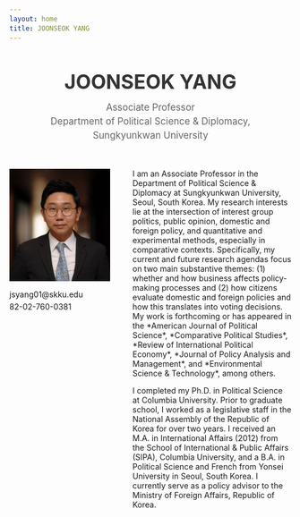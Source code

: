 ```yaml
---
layout: home
title: JOONSEOK YANG
---
```


<div style="text-align: center; margin-bottom: 50px;">
<h1 style="font-size: 2.5em; color: #333; margin-bottom: 15px;">JOONSEOK YANG</h1>
<p style="font-size: 1.2em; color: #666; margin: 5px 0;">Associate Professor</p>
<p style="font-size: 1.2em; color: #666; margin: 5px 0;">Department of Political Science & Diplomacy,</p>
<p style="font-size: 1.2em; color: #666; margin: 5px 0;">Sungkyunkwan University</p>
</div>

<div style="display: flex; gap: 40px;">
<div style="flex: 0 0 180px;">
<img src="/assets/img/profile.jpg" alt="Joonseok Yang" style="width: 100%; display: block;">
<div style="margin-top: 15px; text-align: left;">
<p style="margin: 5px 0;">jsyang01@skku.edu</p>
<p style="margin: 5px 0;">82-02-760-0381</p>
</div>
</div>

<div style="flex: 1;">
<p style="margin-top: 0;">I am an Associate Professor in the Department of Political Science & Diplomacy at Sungkyunkwan University, Seoul, South Korea. My research interests lie at the intersection of interest group politics, public opinion, domestic and foreign policy, and quantitative and experimental methods, especially in comparative contexts. Specifically, my current and future research agendas focus on two main substantive themes: (1) whether and how business affects policy-making processes and (2) how citizens evaluate domestic and foreign policies and how this translates into voting decisions. My work is forthcoming or has appeared in the *American Journal of Political Science*, *Comparative Political Studies*, *Review of International Political Economy*, *Journal of Policy Analysis and Management*, and *Environmental Science & Technology*, among others.</p>

<p>I completed my Ph.D. in Political Science at Columbia University. Prior to graduate school, I worked as a legislative staff in the National Assembly of the Republic of Korea for over two years. I received an M.A. in International Affairs (2012) from the School of International & Public Affairs (SIPA), Columbia University, and a B.A. in Political Science and French from Yonsei University in Seoul, South Korea. I currently serve as a policy advisor to the Ministry of Foreign Affairs, Republic of Korea.</p>
</div>
</div>
